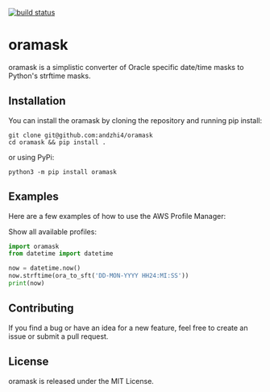 [![build status](https://github.com/andzhi4/raws/actions/workflows/matrix-test.yml/badge.svg)](https://github.com/andzhi4/raws/actions/workflows/matrix-test.yml)
# oramask

oramask is a simplistic converter of Oracle specific date/time masks to Python's strftime masks.

## Installation

You can install the oramask by cloning the repository and running pip install:
```shell
git clone git@github.com:andzhi4/oramask
cd oramask && pip install .
```

or using PyPi:
```shell
python3 -m pip install oramask
```

## Examples
Here are a few examples of how to use the AWS Profile Manager:

Show all available profiles:
```python
import oramask
from datetime import datetime

now = datetime.now()
now.strftime(ora_to_sft('DD-MON-YYYY HH24:MI:SS'))
print(now)
```

## Contributing

If you find a bug or have an idea for a new feature, feel free to create an issue or submit a pull request.

## License

oramask is released under the MIT License.





